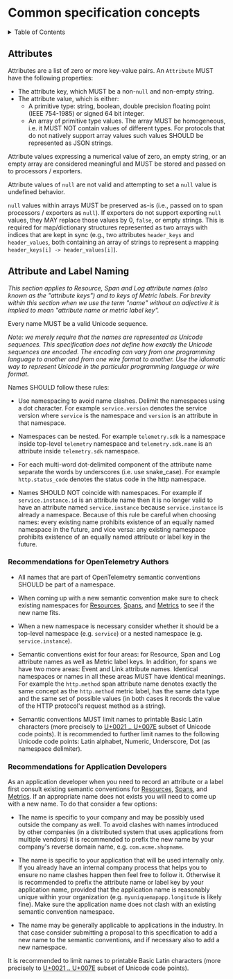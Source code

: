 # Common specification concepts

<details>
<summary>
Table of Contents
</summary>

- [Attributes](#attributes)
  - [Attribute and Label Naming](#attribute-and-label-naming)

</details>

## Attributes

Attributes are a list of zero or more key-value pairs. An `Attribute` MUST have the following properties:

- The attribute key, which MUST be a non-`null` and non-empty string.
- The attribute value, which is either:
  - A primitive type: string, boolean, double precision floating point (IEEE 754-1985) or signed 64 bit integer.
  - An array of primitive type values. The array MUST be homogeneous,
    i.e. it MUST NOT contain values of different types. For protocols that do
    not natively support array values such values SHOULD be represented as JSON strings.

Attribute values expressing a numerical value of zero, an empty string, or an
empty array are considered meaningful and MUST be stored and passed on to
processors / exporters.

Attribute values of `null` are not valid and attempting to set a `null` value is
undefined behavior.

`null` values within arrays MUST be preserved as-is (i.e., passed on to span
processors / exporters as `null`). If exporters do not support exporting `null`
values, they MAY replace those values by 0, `false`, or empty strings.
This is required for map/dictionary structures represented as two arrays with
indices that are kept in sync (e.g., two attributes `header_keys` and `header_values`,
both containing an array of strings to represent a mapping
`header_keys[i] -> header_values[i]`).

## Attribute and Label Naming

_This section applies to Resource, Span and Log attribute names (also known as
the "attribute keys") and to keys of Metric labels. For brevity within this
section when we use the term "name" without an adjective it is implied to mean
"attribute name or metric label key"._

Every name MUST be a valid Unicode sequence.

_Note: we merely require that the names are represented as Unicode sequences.
This specification does not define how exactly the Unicode sequences are
encoded. The encoding can vary from one programming language to another and from
one wire format to another. Use the idiomatic way to represent Unicode in the
particular programming language or wire format._

Names SHOULD follow these rules:

- Use namespacing to avoid name clashes. Delimit the namespaces using a dot
  character. For example `service.version` denotes the service version where
  `service` is the namespace and `version` is an attribute in that namespace.

- Namespaces can be nested. For example `telemetry.sdk` is a namespace inside
  top-level `telemetry` namespace and `telemetry.sdk.name` is an attribute
  inside `telemetry.sdk` namespace.

- For each multi-word dot-delimited component of the attribute name separate the
  words by underscores (i.e. use snake_case). For example `http.status_code`
  denotes the status code in the http namespace.

- Names SHOULD NOT coincide with namespaces. For example if
  `service.instance.id` is an attribute name then it is no longer valid to have
  an attribute named `service.instance` because `service.instance` is already a
  namespace. Because of this rule be careful when choosing names: every existing
  name prohibits existence of an equally named namespace in the future, and vice
  versa: any existing namespace prohibits existence of an equally named
  attribute or label key in the future.

### Recommendations for OpenTelemetry Authors

- All names that are part of OpenTelemetry semantic conventions SHOULD be part
  of a namespace.

- When coming up with a new semantic convention make sure to check existing
  namespaces for
  [Resources](../resource/semantic_conventions/README.md),
  [Spans](../trace/semantic_conventions/README.md),
  and
  [Metrics](../metrics/semantic_conventions/README.md)
  to see if the new name fits.

- When a new namespace is necessary consider whether it should be a top-level
  namespace (e.g. `service`) or a nested namespace (e.g. `service.instance`).

- Semantic conventions exist for four areas: for Resource, Span and Log
  attribute names as well as Metric label keys. In addition, for spans we have
  two more areas: Event and Link attribute names. Identical namespaces or names
  in all these areas MUST have identical meanings. For example the `http.method`
  span attribute name denotes exactly the same concept as the `http.method`
  metric label, has the same data type and the same set of possible values (in
  both cases it records the value of the HTTP protocol's request method as a
  string).

- Semantic conventions MUST limit names to printable Basic Latin characters
  (more precisely to
  [U+0021 .. U+007E](https://en.wikipedia.org/wiki/Basic_Latin_(Unicode_block)#Table_of_characters)
  subset of Unicode code points). It is recommended to further limit names to
  the following Unicode code points: Latin alphabet, Numeric, Underscore, Dot
  (as namespace delimiter).

### Recommendations for Application Developers

As an application developer when you need to record an attribute or a label
first consult existing semantic conventions for
[Resources](../resource/semantic_conventions/README.md),
[Spans](../trace/semantic_conventions/README.md),
and
[Metrics](../metrics/semantic_conventions/README.md).
If an appropriate name does not exists you will need to come up with a new name.
To do that consider a few options:

- The name is specific to your company and may be possibly used outside the
  company as well. To avoid clashes with names introduced by other companies (in
  a distributed system that uses applications from multiple vendors) it is
  recommended to prefix the new name by your company's reverse domain name, e.g.
  `com.acme.shopname`.

- The name is specific to your application that will be used internally only. If
  you already have an internal company process that helps you to ensure no name
  clashes happen then feel free to follow it. Otherwise it is recommended to
  prefix the attribute name or label key by your application name, provided that
  the application name is reasonably unique within your organization (e.g.
  `myuniquemapapp.longitude` is likely fine). Make sure the application name
  does not clash with an existing semantic convention namespace.

- The name may be generally applicable to applications in the industry. In that
  case consider submitting a proposal to this specification to add a new name to
  the semantic conventions, and if necessary also to add a new namespace.

It is recommended to limit names to printable Basic Latin characters
(more precisely to
[U+0021 .. U+007E](https://en.wikipedia.org/wiki/Basic_Latin_(Unicode_block)#Table_of_characters)
subset of Unicode code points).
